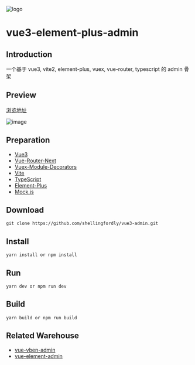 ![logo](https://user-images.githubusercontent.com/39196952/145187616-ab489c68-39d5-4d3e-bfbb-c8c8bc78737b.jpg)

# vue3-element-plus-admin

## Introduction

一个基于 vue3, vite2, element-plus, vuex, vue-router, typescript 的 admin 骨架

## Preview

[浏览地址](https://shellingfordly.github.io/vue3-element-plus-admin)

![image](https://user-images.githubusercontent.com/39196952/145184003-0223d420-d83c-494c-b1cb-423815523065.png)

## Preparation

- [Vue3](https://v3.vuejs.org/)
- [Vue-Router-Next](https://next.router.vuejs.org/)
- [Vuex-Module-Decorators](https://github.com/championswimmer/vuex-module-decorators)
- [Vite](https://vitejs.dev/)
- [TypeScript](https://www.typescriptlang.org/)
- [Element-Plus](https://element-plus.gitee.io/zh-CN/)
- [Mock.js](https://github.com/nuysoft/Mock)

## Download

```
git clone https://github.com/shellingfordly/vue3-admin.git
```

## Install

```
yarn install or npm install
```

## Run

```
yarn dev or npm run dev
```

## Build

```
yarn build or npm run build
```

## Related Warehouse

- [vue-vben-admin](https://github.com/anncwb/vue-vben-admin)
- [vue-element-admin](https://github.com/PanJiaChen/vue-element-admin)

